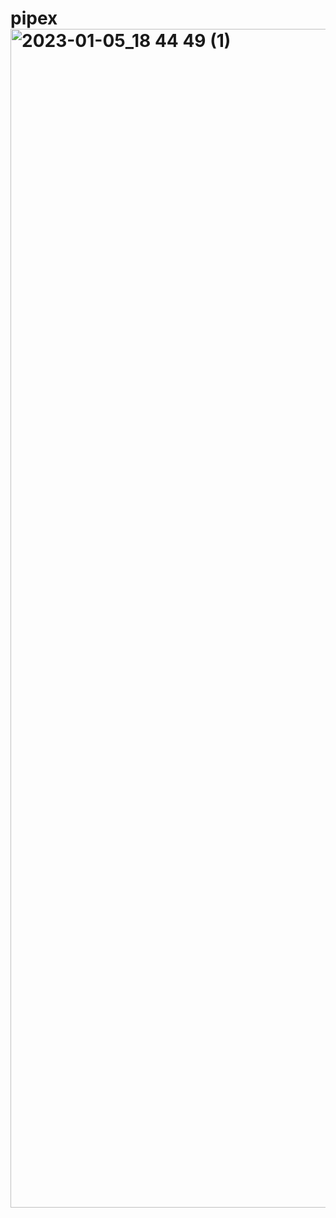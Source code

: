 # pipex<img width="1886" alt="2023-01-05_18 44 49 (1)" src="https://user-images.githubusercontent.com/101631407/210801502-ef1def21-f188-4270-8c40-0fbe0d99702e.png">
